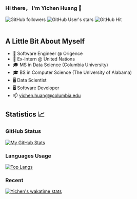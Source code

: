 ### Hi there， I'm Yichen Huang 👋

<div align="left">
    <img alt="GitHub followers" src="https://img.shields.io/github/followers/yichuang25?style=social">
    <img alt="GitHub User's stars" src="https://img.shields.io/github/stars/yichuang25?style=flat">
    <img alt="GitHub Hit" src="https://komarev.com/ghpvc/?username=yichuang25">


</div>
<br>

## A Little Bit About Myself

- 🔭 Software Engineer @ Origence
- 🔭 Ex-Intern @ United Nations
- 🎓 MS in Data Science (Columbia University)
- 🎓 BS in Computer Science (The University of Alabama)
- 🖥 Data Scientist
- 🖥 Software Developer
- 📫 yichen.huang@columbia.edu

## Statistics 📈
### GitHub Status
[![My GitHub Stats](https://github-readme-stats-git-masterrstaa-rickstaa.vercel.app/api?username=yichuang25&show_icons=true&theme=dark)](https://github.com/yichuang25/github-readme-stats)
### Languages Usage
[![Top Langs](https://github-readme-stats-git-masterrstaa-rickstaa.vercel.app/api/top-langs/?username=yichuang25&theme=dark&langs_count=6&hide=html,css)](https://github.com/yichuang25/github-readme-stats)
### Recent
[![Yichen's wakatime stats](https://github-readme-stats.vercel.app/api/wakatime?username=yichuang)](https://github.com/anuraghazra/github-readme-stats)

